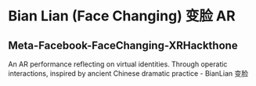 # Bian Lian (Face Changing) 变脸 AR
## Meta-Facebook-FaceChanging-XRHackthone

An AR performance reflecting on virtual identities. Through operatic interactions, inspired by ancient Chinese dramatic practice - BianLian 变脸
